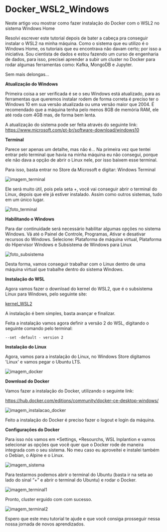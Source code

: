 # Docker_WSL2_Windows
Neste artigo vou mostrar como fazer instalação do Docker com o WSL2 no sistema Windows Home

Resolvi escrever este tutorial depois de bater a cabeça pra conseguir instalar o WSL2 na minha máquina. Como o sistema que eu utilizo é o Windows Home, os tutoriais que eu encontrava não davam certo; por isso a iniciativa.
Sou cientista de dados e estou fazendo um curso de engenharia de dados, para isso, precisei aprender a subir um cluster no Docker para rodar algumas ferramentas como: Kafka, MongoDB e Jupyter.

Sem mais delongas...

**Atualização do Windows**

Primeira coisa a ser verificada é se o seu Windows está atualizado, para as ferramentas que queremos instalar rodem de forma correta é preciso ter o Windows 10 em sua versão atualizada ou uma versão maior que 2004. É recomendado que a  máquina tenha pelo menos 8GB de memória RAM, ele até roda com 4GB mas, de forma bem lenta.

A atualização do sistema pode ser feita através do seguinte link: https://www.microsoft.com/pt-br/software-download/windows10


**Terminal**

Parece ser apenas um detalhe, mas não é… Na primeira vez que tentei entrar pelo terminal que havia na minha máquina eu não consegui, porque ele não dava a opção de abrir o Linux nele, por isso baixem esse terminal.

Para isso, basta entrar no Store da Microsoft e digitar: Windows Terminal


![imagem_terminal](https://github.com/Kelly002/Docker_WSL2_Windows/blob/main/imagem1.png)


Ele será muito útil, pois pela seta +, você vai conseguir abrir o terminal do Linux, depois que ele já estiver instalado. Assim como outros sistemas, tudo em um único lugar.


![foto_terminal](https://github.com/Kelly002/Docker_WSL2_Windows/blob/main/imagem2.png)


**Habilitando o Windows**

Para dar continuidade será necessário habilitar algumas opções no sistema Windows. Vá até o Painel de Controle, Programas, Ativar e desativar recursos do Windows. 
Selecione: Plataforma de máquina virtual, Plataforma do Hipervisor Windows e Subsistema de Windows para Linux

![foto_subsistema](https://github.com/Kelly002/Docker_WSL2_Windows/blob/main/imagem3.png)

Desta forma, vamos conseguir trabalhar com o Linux dentro de uma máquina virtual que trabalhe dentro do sistema Windows.

**Instalação do WSL**

Agora vamos fazer o download do kernel do WSL2, que é o subsistema Linux para Windows,  pelo seguinte site:

[kernel_WSL2](https://wslstorestorage.blob.core.windows.net/wslblob/wsl_update_x64.msi)


A instalação é bem simples, basta avançar e finalizar.

Feita a instalação vamos agora definir a versão 2 do WSL, digitando o seguinte comando pelo terminal:

```
--set -default - version 2
```

**Instalação do Linux**

Agora, vamos para a instalação do Linux, no Windows Store digitamos 'Linux' e vamos pegar o Ubuntu LTS.


![imagem_docker](https://github.com/Kelly002/Docker_WSL2_Windows/blob/main/imagem4.png)


**Download do Docker**

Vamos fazer a instalação do Docker, utilizando o seguinte link:

https://hub.docker.com/editions/community/docker-ce-desktop-windows/


![imagem_instalacao_docker](https://github.com/Kelly002/Docker_WSL2_Windows/blob/main/imagem6.png)


Feito a instalação do Docker é preciso fazer o logout e login da máquina.

**Configurações do Docker**

Para isso nós vamos em *Settings, *Resourchs, WSL Inplantion e vamos selecionar as opções que você quer que o Docker rode de maneira integrada com o seu sistema. No meu caso eu aproveitei e instalei também o Debian, o Alpine e o Linux.


![imagem_sistema](https://github.com/Kelly002/Docker_WSL2_Windows/blob/main/imagem7.png)


Para testarmos podemos abrir o terminal do Ubuntu (basta ir na seta ao lado do sinal “+” e abrir o terminal do Ubuntu) e rodar o Docker.


![imagem_terminal1](https://github.com/Kelly002/Docker_WSL2_Windows/blob/main/imagem8.png)


Pronto, cluster erguido com com sucesso.


![imagem_terminal2](https://github.com/Kelly002/Docker_WSL2_Windows/blob/main/imagem9.png)


Espero que este meu tutorial te ajude e que você consiga prosseguir nessa nossa jornada de novos aprendizados.








